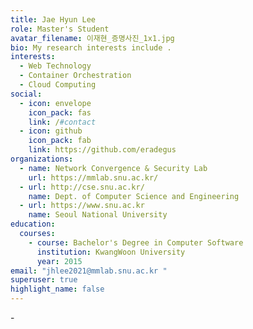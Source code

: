 ```yaml
---
title: Jae Hyun Lee
role: Master's Student
avatar_filename: 이재현_증명사진_1x1.jpg
bio: My research interests include .
interests:
  - Web Technology
  - Container Orchestration
  - Cloud Computing
social:
  - icon: envelope
    icon_pack: fas
    link: /#contact
  - icon: github
    icon_pack: fab
    link: https://github.com/eradegus
organizations:
  - name: Network Convergence & Security Lab
    url: https://mmlab.snu.ac.kr/
  - url: http://cse.snu.ac.kr/
    name: Dept. of Computer Science and Engineering
  - url: https://www.snu.ac.kr
    name: Seoul National University
education:
  courses:
    - course: Bachelor's Degree in Computer Software
      institution: KwangWoon University
      year: 2015
email: "jhlee2021@mmlab.snu.ac.kr "
superuser: true
highlight_name: false
---
```

\-